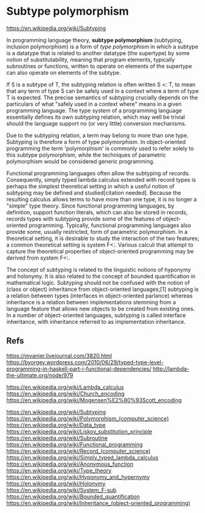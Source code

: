 # Subtype polymorphism

https://en.wikipedia.org/wiki/Subtyping

In programming language theory, **subtype polymorphism** (subtyping, inclusion polymorphism) is a form of *type polymorphism* in which a subtype is a datatype that is related to another datatype (the supertype) by some notion of substitutability, meaning that program elements, typically subroutines or functions, written to operate on elements of the supertype can also operate on elements of the subtype.


If S is a subtype of T, the subtyping relation is often written S <: T, to mean that any term of type S can be safely used in a context where a term of type T is expected. The precise semantics of subtyping crucially depends on the particulars of what "safely used in a context where" means in a given programming language. The type system of a programming language essentially defines its own subtyping relation, which may well be trivial should the language support no (or very little) conversion mechanisms.

Due to the subtyping relation, a term may belong to more than one type. Subtyping is therefore a form of type polymorphism. In object-oriented programming the term 'polymorphism' is commonly used to refer solely to this subtype polymorphism, while the techniques of parametric polymorphism would be considered generic programming.

Functional programming languages often allow the subtyping of records. Consequently, simply typed lambda calculus extended with record types is perhaps the simplest theoretical setting in which a useful notion of subtyping may be defined and studied[citation needed]. Because the resulting calculus allows terms to have more than one type, it is no longer a "simple" type theory. Since functional programming languages, by definition, support function literals, which can also be stored in records, records types with subtyping provide some of the features of object-oriented programming. Typically, functional programming languages also provide some, usually restricted, form of parametric polymorphism. In a theoretical setting, it is desirable to study the interaction of the two features; a common theoretical setting is system F<:. Various calculi that attempt to capture the theoretical properties of object-oriented programming may be derived from system F<:.

The concept of subtyping is related to the linguistic notions of hyponymy and holonymy. It is also related to the concept of bounded quantification in mathematical logic. Subtyping should not be confused with the notion of (class or object) inheritance from object-oriented languages;[1] subtyping is a relation between types (interfaces in object-oriented parlance) whereas inheritance is a relation between implementations stemming from a language feature that allows new objects to be created from existing ones. In a number of object-oriented languages, subtyping is called interface inheritance, with inheritance referred to as implementation inheritance.



## Refs

https://mvanier.livejournal.com/3820.html
https://byorgey.wordpress.com/2010/06/29/typed-type-level-programming-in-haskell-part-i-functional-dependencies/
http://lambda-the-ultimate.org/node/979


https://en.wikipedia.org/wiki/Lambda_calculus
https://en.wikipedia.org/wiki/Church_encoding
https://en.wikipedia.org/wiki/Mogensen%E2%80%93Scott_encoding


https://en.wikipedia.org/wiki/Subtyping
https://en.wikipedia.org/wiki/Polymorphism_(computer_science)
https://en.wikipedia.org/wiki/Data_type
https://en.wikipedia.org/wiki/Liskov_substitution_principle
https://en.wikipedia.org/wiki/Subroutine
https://en.wikipedia.org/wiki/Functional_programming
https://en.wikipedia.org/wiki/Record_(computer_science)
https://en.wikipedia.org/wiki/Simply_typed_lambda_calculus
https://en.wikipedia.org/wiki/Anonymous_function
https://en.wikipedia.org/wiki/Type_theory
https://en.wikipedia.org/wiki/Hyponymy_and_hypernymy
https://en.wikipedia.org/wiki/Holonymy
https://en.wikipedia.org/wiki/System_F-sub
https://en.wikipedia.org/wiki/Bounded_quantification
https://en.wikipedia.org/wiki/Inheritance_(object-oriented_programming)
